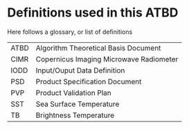 # Definitions used in this ATBD

Here follows a glossary, or list of definitions

| | |
| --- | --- |
| ATBD | Algorithm Theoretical Basis Document |
| CIMR | Copernicus Imaging Microwave Radiometer |
| IODD | Input/Ouput Data Definition |
| PSD | Product Specification Document |
| PVP | Product Validation Plan |
| SST | Sea Surface Temperature |
| TB | Brightness Temperature |
